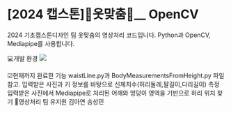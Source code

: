 # [2024 캡스톤]👕옷맞춤👖__ OpenCV
2024 기초캡스톤디자인 팀 옷맞춤의 영상처리 코드입니다. 
Python과 OpenCV, Mediapipe를 사용합니다.

💻개발 환경
<img src="https://img.shields.io/badge/java-007396?style=for-the-badge&logo=OpenJDK&logoColor=white"> 


☑현재까지 완료한 기능
waistLine.py과 BodyMeasurementsFromHeight.py 파일 참고.
입력받은 사진과 키 정보를 바탕으로 신체치수(허리둘레,팔길이,다리길이) 측정
입력받은 사진에서 Mediapipe로 처리된 어깨와 엉덩이 영역을 기반으로 허리 위치 찾기
👫영상처리 팀
유지원
김아연
송성민
